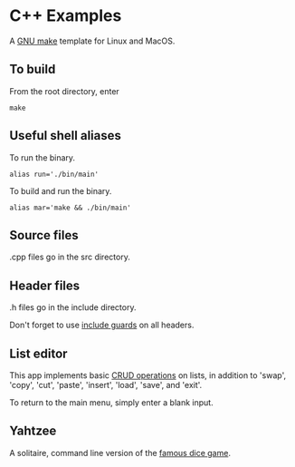 # C++ Examples

A [GNU make](https://en.wikipedia.org/wiki/Make_(software)) template for Linux and MacOS.

## To build

From the root directory, enter

```
make
```

## Useful shell aliases

To run the binary.

```
alias run='./bin/main'
```

To build and run the binary.

```
alias mar='make && ./bin/main'
```

## Source files

.cpp files go in the src directory.

## Header files

.h files go in the include directory.

Don't forget to use [include guards](https://en.wikipedia.org/wiki/Include_guard) on all headers.

## List editor

This app implements basic [CRUD operations](https://en.wikipedia.org/wiki/Create,_read,_update_and_delete) on lists, in addition to 'swap', 'copy', 'cut', 'paste', 'insert', 'load', 'save', and 'exit'.

To return to the main menu, simply enter a blank input.

## Yahtzee

A solitaire, command line version of the [famous dice game](https://en.wikipedia.org/wiki/Yahtzee).
